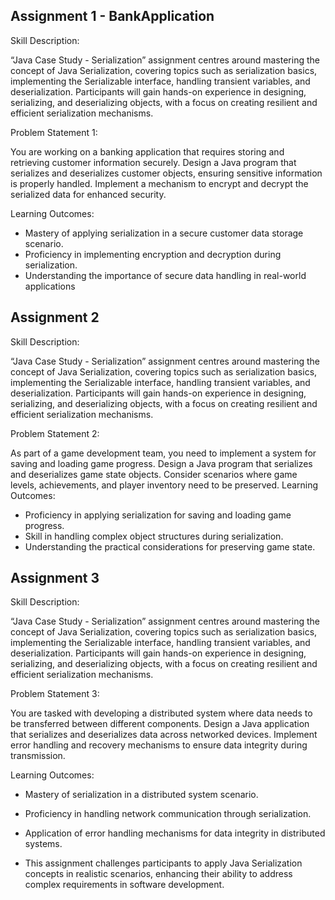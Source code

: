 ## Assignment 1 - BankApplication

Skill Description:

“Java Case Study - Serialization” assignment centres around mastering the concept of Java
Serialization, covering topics such as serialization basics, implementing the Serializable interface,
handling transient variables, and deserialization. Participants will gain hands-on experience in
designing, serializing, and deserializing objects, with a focus on creating resilient and efficient
serialization mechanisms.

Problem Statement 1:

You are working on a banking application that requires storing and retrieving customer information
securely. Design a Java program that serializes and deserializes customer objects, ensuring sensitive
information is properly handled. Implement a mechanism to encrypt and decrypt the serialized data
for enhanced security.

Learning Outcomes:
- Mastery of applying serialization in a secure customer data storage scenario.
- Proficiency in implementing encryption and decryption during serialization.
- Understanding the importance of secure data handling in real-world applications

## Assignment 2

Skill Description:

“Java Case Study - Serialization” assignment centres around mastering the concept of Java
Serialization, covering topics such as serialization basics, implementing the Serializable interface,
handling transient variables, and deserialization. Participants will gain hands-on experience in
designing, serializing, and deserializing objects, with a focus on creating resilient and efficient
serialization mechanisms.

Problem Statement 2:

As part of a game development team, you need to implement a system for saving and loading game
progress. Design a Java program that serializes and deserializes game state objects. Consider
scenarios where game levels, achievements, and player inventory need to be preserved.
Learning Outcomes:
- Proficiency in applying serialization for saving and loading game progress.
- Skill in handling complex object structures during serialization. 
- Understanding the practical considerations for preserving game state.

## Assignment 3

Skill Description:

“Java Case Study - Serialization” assignment centres around mastering the concept of Java
Serialization, covering topics such as serialization basics, implementing the Serializable interface,
handling transient variables, and deserialization. Participants will gain hands-on experience in
designing, serializing, and deserializing objects, with a focus on creating resilient and efficient
serialization mechanisms.

Problem Statement 3:

You are tasked with developing a distributed system where data needs to be transferred between
different components. Design a Java application that serializes and deserializes data across
networked devices. Implement error handling and recovery mechanisms to ensure data integrity
during transmission.

Learning Outcomes:

- Mastery of serialization in a distributed system scenario.
- Proficiency in handling network communication through serialization.
- Application of error handling mechanisms for data integrity in distributed systems.

- This assignment challenges participants to apply Java Serialization concepts in realistic scenarios,
enhancing their ability to address complex requirements in software development.